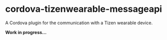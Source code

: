 # cordova-tizenwearable-messageapi
A Cordova plugin for the communication with a Tizen wearable device.

**Work in progress...**
